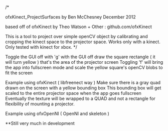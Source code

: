 /*

ofxKinect_ProjectSurfaces
by Ben McChesney December 2012

based off of ofxKinect by Theo Watson + Other : github.com/ofxKinect

This is a tool to project over simple openCV object by calibrating and cropping the kinect space to the projector space.
Works only with a kinect. Only tested with kinect for xbox.
*/

Toggle the GUI off with 'g'
with the GUI off draw the square rectangle ( it will turn yellow ) that's the area of the projector screen
Toggling 'f' will bring the app into fullscreen mode and scale the yellow square's openCV blobs to fit the screen

Example using ofxKinect ( libfreenect way ) 
	Make sure there is a gray quad drawn on the screen with a yellow bounding box
	This bounding box will get scaled to the entire projector space when the app goes fullscreen
	Eventually the texture will be wrapped to a QUAD and not a rectangle for flexibility of mounting a projector.
	
Example using ofxOpenNI ( OpenNI and skeleton )

**Still very much in development